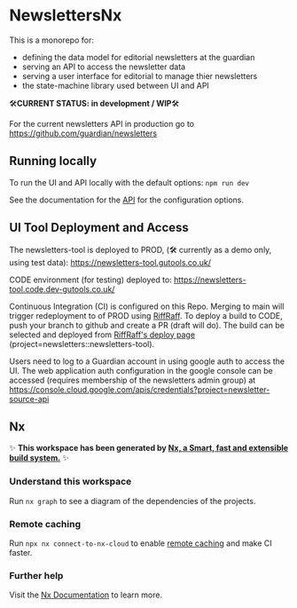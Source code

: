 # NewslettersNx

This is a monorepo for:

-   defining the data model for editorial newsletters at the guardian
-   serving an API to access the newsletter data
-   serving a user interface for editorial to manage thier newsletters
-   the state-machine library used between UI and API

🛠**CURRENT STATUS: in development / WIP**🛠

For the current newsletters API in production go to https://github.com/guardian/newsletters

## Running locally

To run the UI and API locally with the default options:
`npm run dev`

See the documentation for the [API](apps/newsletters-api/README.md) for the configuration options.

## UI Tool Deployment and Access

The newsletters-tool is deployed to PROD, (🛠 currently as a demo only, using test data):
https://newsletters-tool.gutools.co.uk/

CODE environment (for testing) deployed to:
https://newsletters-tool.code.dev-gutools.co.uk/

Continuous Integration (CI) is configured on this Repo. Merging to main will trigger redeployment to of PROD using [RiffRaff](https://riffraff.gutools.co.uk/). To deploy a build to CODE, push your branch to github and create a PR (draft will do). The build can be selected and deployed from [RiffRaff's deploy page](https://riffraff.gutools.co.uk/deployment/request) (project=newsletters::newsletters-tool).

Users need to log to a Guardian account in using google auth to access the UI. The web application auth configuration in the google console can be accessed (requires membership of the newsletters admin group) at
https://console.cloud.google.com/apis/credentials?project=newsletter-source-api

## Nx

✨ **This workspace has been generated by [Nx, a Smart, fast and extensible build system.](https://nx.dev)** ✨

### Understand this workspace

Run `nx graph` to see a diagram of the dependencies of the projects.

### Remote caching

Run `npx nx connect-to-nx-cloud` to enable [remote caching](https://nx.app) and make CI faster.

### Further help

Visit the [Nx Documentation](https://nx.dev) to learn more.
